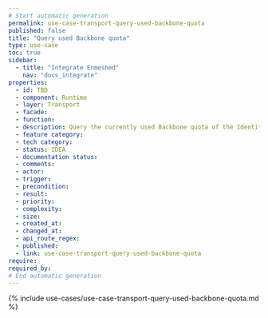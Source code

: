 ```yaml
---
# Start automatic generation
permalink: use-case-transport-query-used-backbone-quota
published: false
title: "Query used Backbone quota"
type: use-case
toc: true
sidebar:
  - title: "Integrate Enmeshed"
    nav: "docs_integrate"
properties:
  - id: TBD
  - component: Runtime
  - layer: Transport
  - facade:
  - function:
  - description: Query the currently used Backbone quota of the Identity.
  - feature category:
  - tech category:
  - status: IDEA
  - documentation status:
  - comments:
  - actor:
  - trigger:
  - precondition:
  - result:
  - priority:
  - complexity:
  - size:
  - created_at:
  - changed_at:
  - api_route_regex:
  - published:
  - link: use-case-transport-query-used-backbone-quota
require:
required_by:
# End automatic generation
---
```


{% include use-cases/use-case-transport-query-used-backbone-quota.md %}
